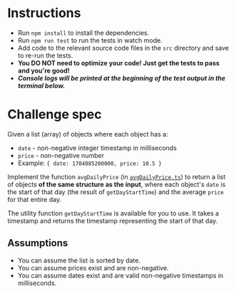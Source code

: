 # Instructions

- Run `npm install` to install the dependencies.
- Run `npm run test` to run the tests in watch mode.
- Add code to the relevant source code files in the `src` directory and save to re-run the tests.
- **You DO NOT need to optimize your code! Just get the tests to pass and you're good!**
- _**Console logs will be printed at the beginning of the test output in the terminal below.**_

# Challenge spec

Given a list (array) of objects where each object has a:
- `date` - non-negative integer timestamp in milliseconds
- `price` - non-negative number
- Example: `{ date: 1704085200000, price: 10.5 }`

Implement the function `avgDailyPrice` (in [`avgDailyPrice.ts`](src/avgDailyPrice.ts)) to return a list of objects **of the same structure as the input**, where each object's `date` is the start of that day (the result of `getDayStartTime`) and the average `price` for that entire day.

The utility function `getDayStartTime` is available for you to use. It takes a timestamp and returns the timestamp representing the start of that day.

## Assumptions

- You can assume the list is sorted by date.
- You can assume prices exist and are non-negative.
- You can assume dates exist and are valid non-negative timestamps in milliseconds.
